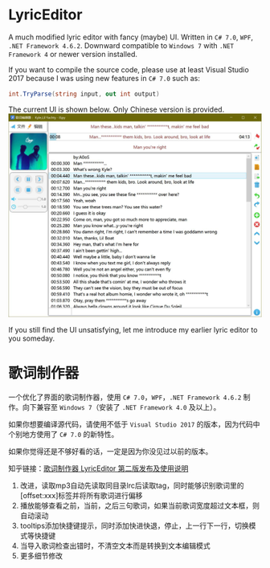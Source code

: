 # LyricEditor

A much modified lyric editor with fancy (maybe) UI. Written in `C# 7.0`, `WPF`, `.NET Framework 4.6.2`. Downward compatible to `Windows 7` with `.NET Framework 4` or newer version installed. 

If you want to compile the source code, please use at least Visual Studio 2017 because I was using new features in `C# 7.0` such as:

```C#
int.TryParse(string input, out int output)
```
The current UI is shown below. Only Chinese version is provided.
![](example.jpg)

If you still find the UI unsatisfying, let me introduce my earlier lyric editor to you someday. 

# 歌词制作器

一个优化了界面的歌词制作器，使用 `C# 7.0`，`WPF`，`.NET Framework 4.6.2` 制作。向下兼容至 `Windows 7`（安装了 `.NET Framework 4.0` 及以上）。

如果你想要编译源代码，请使用不低于 `Visual Studio 2017` 的版本，因为代码中个别地方使用了 `C# 7.0` 的新特性。

如果你觉得还是不够好看的话，一定是因为你没见过以前的版本。

知乎链接：[歌词制作器 LyricEditor 第二版发布及使用说明](https://zhuanlan.zhihu.com/p/32588196)

1. 改进，读取mp3自动先读取同目录lrc后读取tag，同时能够识别歌词里的[offset:xxx]标签并将所有歌词进行偏移
1. 播放能够查看之前，当前，之后三句歌词，如果当前歌词宽度超过文本框，则自动滚动
1. tooltips添加快捷键提示，同时添加快进快退，停止，上一行下一行，切换模式等快捷键
1. 当导入歌词检查出错时，不清空文本而是转换到文本编辑模式
1. 更多细节修改
